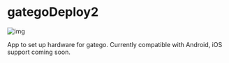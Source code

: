 # gategoDeploy2

![img](https://i.imgur.com/fp6dNwZ.jpg)

App to set up hardware for gatego. Currently compatible with Android, iOS support coming soon.
